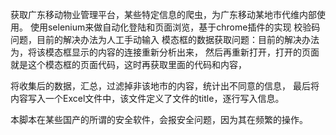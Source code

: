 获取广东移动物业管理平台，某些特定信息的爬虫，为广东移动某地市代维内部使用。
使用selenium来做自动化登陆和页面浏览，基于chrome插件的实现
校验码问题，目前的解决办法为人工手动输入
模态框的数据获取问题：目前的解决办法为，将该模态框显示的内容的连接重新分析出来，
然后再重新打开，打开的页面就是这个模态框的页面代码，这时再获取里面的代码和内容，

将收集后的数据，汇总，过滤掉非该地市的内容，统计出不同意的信息，
最后将内容写入一个Excel文件中，该文件定义了文件的title，逐行写入信息。

本脚本在某些国产的所谓的安全软件，会报安全问题，因为其在频繁的操作。